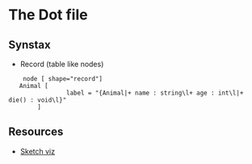 # The Dot file

## Synstax


- Record (table like nodes) 
 
```shell
    node [ shape="record"]
   Animal [
                label = "{Animal|+ name : string\l+ age : int\l|+ die() : void\l}"
        ]
```


## Resources

- [Sketch viz](https://sketchviz.com/new)


